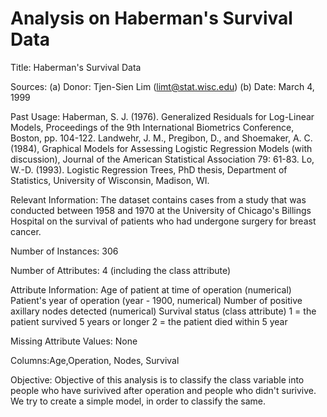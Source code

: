 # Analysis on Haberman's Survival Data

Title: Haberman's Survival Data

Sources: (a) Donor: Tjen-Sien Lim (limt@stat.wisc.edu) (b) Date: March 4, 1999

Past Usage:
    Haberman, S. J. (1976). Generalized Residuals for Log-Linear Models, Proceedings of the 9th International Biometrics Conference, Boston, pp. 104-122.
    Landwehr, J. M., Pregibon, D., and Shoemaker, A. C. (1984), Graphical Models for Assessing Logistic Regression Models (with discussion), Journal of the American Statistical Association 79: 61-83.
    Lo, W.-D. (1993). Logistic Regression Trees, PhD thesis, Department of Statistics, University of Wisconsin, Madison, WI.

Relevant Information: The dataset contains cases from a study that was conducted between 1958 and 1970 at the University of Chicago's Billings Hospital on the survival of patients who had undergone surgery for breast cancer.

Number of Instances: 306

Number of Attributes: 4 (including the class attribute)

Attribute Information:
    Age of patient at time of operation (numerical)
    Patient's year of operation (year - 1900, numerical)
    Number of positive axillary nodes detected (numerical)
    Survival status (class attribute) 1 = the patient survived 5 years or longer 2 = the patient died within 5 year

Missing Attribute Values: None

Columns:Age,Operation, Nodes, Survival

Objective: Objective of this analysis is to classify the class variable into people who  have surivived after operation and people who didn't surivive. We try to create a simple model, in order to classify the same.
